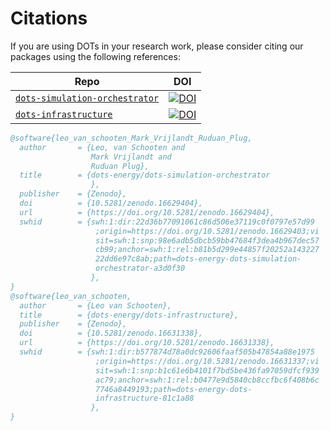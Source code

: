 # Citations

If you are using DOTs in your research work, please consider citing our packages using the following references:

| Repo                                                                           | DOI                                                                                                  |
| ------------------------------------------------------------------------------ | ---------------------------------------------------------------------------------------------------- |
| [`dots-simulation-orchestrator`](https://github.com/dots-energy/dots-simulation-orchestrator) | [![DOI](https://zenodo.org/badge/DOI/10.5281/zenodo.16629404.svg)](https://doi.org/10.5281/zenodo.16629404) |
| [`dots-infrastructure`](https://github.com/dots-energy/dots-infrastructure) | [![DOI](https://zenodo.org/badge/DOI/10.5281/zenodo.16631338.svg)](https://doi.org/10.5281/zenodo.16631338) |

```bibtex
@software{leo_van_schooten_Mark_Vrijlandt_Ruduan_Plug,
  author       = {Leo, van Schooten and
                  Mark Vrijlandt and
                  Ruduan Plug},
  title        = {dots-energy/dots-simulation-orchestrator
                  },
  publisher    = {Zenodo},
  doi          = {10.5281/zenodo.16629404},
  url          = {https://doi.org/10.5281/zenodo.16629404},
  swhid        = {swh:1:dir:22d36b77091061c86d506e37119c0f0797e57d99
                   ;origin=https://doi.org/10.5281/zenodo.16629403;vi
                   sit=swh:1:snp:98e6adb5dbcb59bb47684f3dea4b967dec57
                   cb99;anchor=swh:1:rel:b81b5d299e44857f20252a143227
                   22dd6e97c8ab;path=dots-energy-dots-simulation-
                   orchestrator-a3d0f30
                  },
}
@software{leo_van_schooten,
  author       = {Leo van Schooten},
  title        = {dots-energy/dots-infrastructure},
  publisher    = {Zenodo},
  doi          = {10.5281/zenodo.16631338},
  url          = {https://doi.org/10.5281/zenodo.16631338},
  swhid        = {swh:1:dir:b577874d78a0dc92606faaf505b47854a88e1975
                   ;origin=https://doi.org/10.5281/zenodo.16631337;vi
                   sit=swh:1:snp:b1c61e6b4101f7bd5be436fa97059dfcf939
                   ac79;anchor=swh:1:rel:b0477e9d5840cb8ccfbc6f408b6c
                   7746a8449193;path=dots-energy-dots-
                   infrastructure-81c1a88
                  },
}
```
